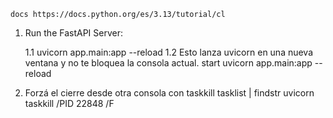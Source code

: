     docs https://docs.python.org/es/3.13/tutorial/cl
    
 1. Run the FastAPI Server:

    1.1 uvicorn app.main:app --reload
    1.2 Esto lanza uvicorn en una nueva ventana y no te bloquea la consola actual.
        start uvicorn app.main:app --reload

 2. Forzá el cierre desde otra consola con taskkill
    tasklist | findstr uvicorn
    taskkill /PID 22848 /F
